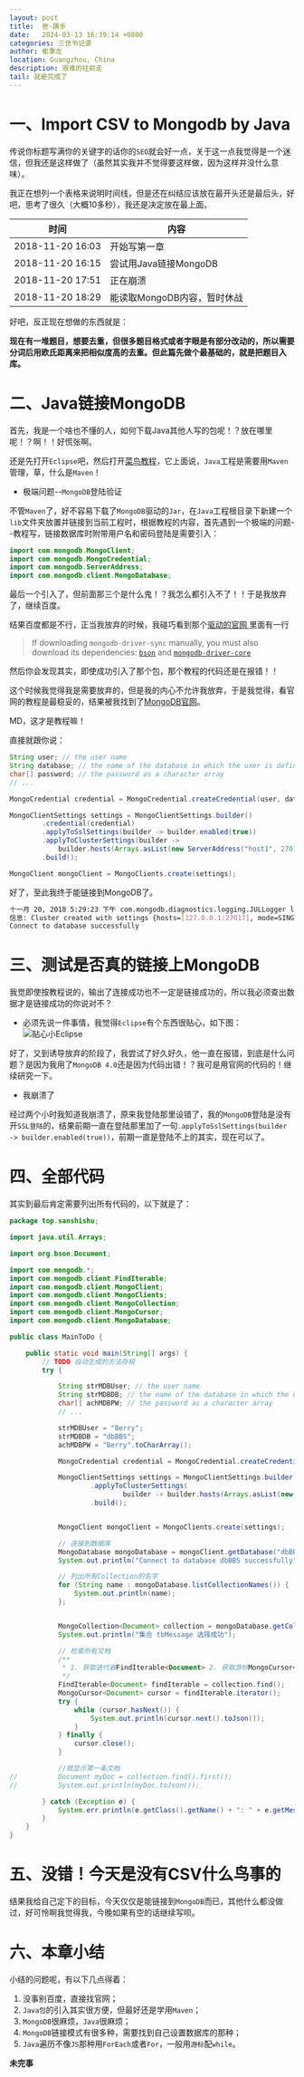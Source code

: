 ```yaml
---
layout: post
title:  叁-蹒步
date:   2024-03-13 16:39:14 +0800
categories: 三世书记录
author: 崔秉龙
location: Guangzhou, China
description: 艰难的往前走
tail: 就是完成了
---
```


# 一、Import CSV to Mongodb by Java

传说你标题写满你的关键字的话你的```SEO```就会好一点，关于这一点我觉得是一个迷信，但我还是这样做了（虽然其实我并不觉得要这样做，因为这样并没什么意味）。

我正在想列一个表格来说明时间线，但是还在纠结应该放在最开头还是最后头，好吧，思考了很久（大概10多秒），我还是决定放在最上面。

| 时间 | 内容 |
| ------ | ------ |
| 2018-11-20 16:03 | 开始写第一章 |
| 2018-11-20 16:15 | 尝试用Java链接MongoDB |
| 2018-11-20 17:51 | 正在崩溃 |
| 2018-11-20 18:29 | 能读取MongoDB内容，暂时休战 |

好吧，反正现在想做的东西就是：

**现在有一堆题目，想要去重，但很多题目格式或者字眼是有部分改动的，所以需要分词后用欧氏距离来把相似度高的去重。但此篇先做个最基础的，就是把题目入库。**

# 二、Java链接MongoDB

首先，我是一个啥也不懂的人，如何下载Java其他人写的包呢！？放在哪里呢！？啊！！好慌张啊。

还是先打开```Eclipse```吧，然后打开[菜鸟教程](http://www.runoob.com/mongodb/mongodb-java.html)，它上面说，```Java```工程是需要用```Maven```管理，草，什么是```Maven```！
- 极端问题--`MongoDB`登陆验证

不管```Maven```了，好不容易下载了`MongoDB`驱动的`Jar`，在`Java`工程根目录下新建一个`lib`文件夹放置并链接到当前工程时，根据教程的内容，首先遇到一个极端的问题--教程写，链接数据库时附带用户名和密码登陆是需要引入：

```java
import com.mongodb.MongoClient;
import com.mongodb.MongoCredential;
import com.mongodb.ServerAddress;
import com.mongodb.client.MongoDatabase;
```

最后一个引入了，但前面那三个是什么鬼！？我怎么都引入不了！！于是我放弃了，继续百度。

结果百度都是不行，正当我放弃的时候，我碰巧看到那个[驱动的官网
](http://mongodb.github.io/mongo-java-driver/3.9/driver/getting-started/installation/)里面有一行
> If downloading `mongodb-driver-sync` manually, you must also download its dependencies: [`bson`](https://oss.sonatype.org/content/repositories/releases/org/mongodb/bson/3.9.0) and [`mongodb-driver-core`](https://oss.sonatype.org/content/repositories/releases/org/mongodb/mongodb-driver-core/3.9.0)

然后你会发现其实，即使成功引入了那个包，那个教程的代码还是在报错！！

这个时候我觉得我是需要放弃的，但是我的内心不允许我放弃，于是我觉得，看官网的教程是最稳妥的，结果被我找到了[MongoDB官网](http://mongodb.github.io/mongo-java-driver/3.9/driver/tutorials/connect-to-mongodb/)。

MD，这才是教程嘛！

直接就跟你说：

```java
String user; // the user name
String database; // the name of the database in which the user is defined
char[] password; // the password as a character array
// ...

MongoCredential credential = MongoCredential.createCredential(user, database, password);

MongoClientSettings settings = MongoClientSettings.builder()
        .credential(credential)
        .applyToSslSettings(builder -> builder.enabled(true))
        .applyToClusterSettings(builder ->
            builder.hosts(Arrays.asList(new ServerAddress("host1", 27017))))
        .build();

MongoClient mongoClient = MongoClients.create(settings);
```

好了，至此我终于能链接到MongoDB了。

```bash
十一月 20, 2018 5:29:23 下午 com.mongodb.diagnostics.logging.JULLogger log
信息: Cluster created with settings {hosts=[127.0.0.1:27017], mode=SINGLE, requiredClusterType=UNKNOWN, serverSelectionTimeout='30000 ms', maxWaitQueueSize=500}
Connect to database successfully

```

# 三、测试是否真的链接上MongoDB

我觉即使按教程说的，输出了连接成功也不一定是链接成功的，所以我必须查出数据才是链接成功的你说对不？

- 必须先说一件事情，我觉得`Eclipse`有个东西很贴心，如下图：
![贴心小Eclipse](photo/InPost/14763760-edacda124b7b3af1.png)

好了，又到诱导放弃的阶段了，我尝试了好久好久，他一直在报错，到底是什么问题？是因为我用了`MongoDB 4.0`还是因为代码出错！？我可是用官网的代码的！继续研究一下。
- 我崩溃了

经过两个小时我知道我崩溃了，原来我登陆那里设错了，我的`MongoDB`登陆是没有开`SSL登陆`的，结果前期一直在登陆那里加了一句`.applyToSslSettings(builder -> builder.enabled(true))`，前期一直是登陆不上的其实，现在可以了。

# 四、全部代码

其实到最后肯定需要列出所有代码的，以下就是了：

```java
package top.sanshishu;

import java.util.Arrays;

import org.bson.Document;

import com.mongodb.*;
import com.mongodb.client.FindIterable;
import com.mongodb.client.MongoClient;
import com.mongodb.client.MongoClients;
import com.mongodb.client.MongoCollection;
import com.mongodb.client.MongoCursor;
import com.mongodb.client.MongoDatabase;

public class MainToDo {

	public static void main(String[] args) {
		// TODO 自动生成的方法存根
		try {

			String strMDBUser; // the user name
			String strMDBDB; // the name of the database in which the user is defined
			char[] achMDBPW; // the password as a character array
			// ...

			strMDBUser = "Berry";
			strMDBDB = "dbBBS";
			achMDBPW = "Berry".toCharArray();

			MongoCredential credential = MongoCredential.createCredential(strMDBUser, strMDBDB, achMDBPW);

			MongoClientSettings settings = MongoClientSettings.builder().credential(credential)
					.applyToClusterSettings(
							builder -> builder.hosts(Arrays.asList(new ServerAddress("127.0.0.1", 27017))))
					.build();


			MongoClient mongoClient = MongoClients.create(settings);

			// 连接到数据库
			MongoDatabase mongoDatabase = mongoClient.getDatabase("dbBBS");
			System.out.println("Connect to database dbBBS successfully");

			// 列出所有Collection的名字
			for (String name : mongoDatabase.listCollectionNames()) {
			    System.out.println(name);
			};


			MongoCollection<Document> collection = mongoDatabase.getCollection("tbMessage");
			System.out.println("集合 tbMessage 选择成功");

			// 检索所有文档
			/**
			 * 1. 获取迭代器FindIterable<Document> 2. 获取游标MongoCursor<Document> 3. 通过游标遍历检索出的文档集合
			 */
			FindIterable<Document> findIterable = collection.find();
			MongoCursor<Document> cursor = findIterable.iterator();
			try {
				while (cursor.hasNext()) {
					System.out.println(cursor.next().toJson());
				}
			} finally {
				cursor.close();
			}

			//就显示第一条文档
//			Document myDoc = collection.find().first();
//			System.out.println(myDoc.toJson());

		} catch (Exception e) {
			System.err.println(e.getClass().getName() + ": " + e.getMessage());
		}
	}
}

```

# 五、没错！今天是没有CSV什么鸟事的

结果我给自己定下的目标，今天仅仅是能链接到`MongoDB`而已，其他什么都没做过，好可怜啊我觉得我，今晚如果有空的话继续写呗。

# 六、本章小结

小结的问题呢，有以下几点得着：
1. 没事别百度，直接找官网；
1. `Java包`的引入其实很方便，但最好还是学用`Maven`；
2. `MongoDB`很麻烦，`Java`很麻烦；
3. `MongoDB`链接模式有很多种，需要找到自己设置数据库的那种；
5. `Java`遍历不像`JS`那种用`ForEach`或者`For`，一般用`游标`配`while`。

**未完事**
